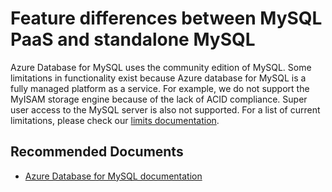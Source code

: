 <properties
	pageTitle="Feature differences between MySQL PaaS and standalone MySQL"
	description="Feature differences between MySQL PaaS and standalone MySQL"
	service="microsoft.dbformysql"
	resource="servers"
	authors="jan-eng"
    ms.author="janeng"
	displayOrder="12"
	selfHelpType="resource"
	supportTopicIds="32628387"
	resourceTags="servers, databases"
	productPesIds="16221"
	cloudEnvironments="public"
	articleId="2823993f-8c54-42f8-9f19-6fd99847ed61"
/>

# Feature differences between MySQL PaaS and standalone MySQL

Azure Database for MySQL uses the community edition of MySQL. Some limitations in functionality exist because Azure database for MySQL is a fully managed platform as a service. For example, we do not support the MyISAM storage engine because of the lack of ACID compliance. Super user access to the MySQL server is also not supported. For a list of current limitations, please check our [limits documentation](https://docs.microsoft.com/azure/mysql/concepts-limits).

## **Recommended Documents**

* [Azure Database for MySQL documentation](https://docs.microsoft.com/azure/mysql/)
